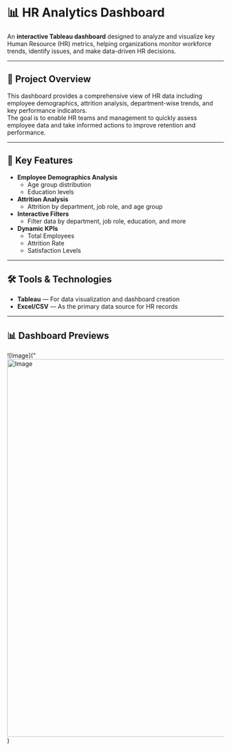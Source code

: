 # 📊 HR Analytics Dashboard

An **interactive Tableau dashboard** designed to analyze and visualize key Human Resource (HR) metrics, helping organizations monitor workforce trends, identify issues, and make data-driven HR decisions.

---

## 📌 Project Overview
This dashboard provides a comprehensive view of HR data including employee demographics, attrition analysis, department-wise trends, and key performance indicators.  
The goal is to enable HR teams and management to quickly assess employee data and take informed actions to improve retention and performance.

---

## 🎯 Key Features
- **Employee Demographics Analysis**
  - Age group distribution
  - Education levels
- **Attrition Analysis**
  - Attrition by department, job role, and age group
- **Interactive Filters**
  - Filter data by department, job role, education, and more
- **Dynamic KPIs**
  - Total Employees
  - Attrition Rate
  - Satisfaction Levels

---

## 🛠 Tools & Technologies
- **Tableau** — For data visualization and dashboard creation
- **Excel/CSV** — As the primary data source for HR records

---

## 📊 Dashboard Previews
![Image]("<img width="1548" height="877" alt="Image" src="https://github.com/user-attachments/assets/980ffb64-610e-4c4e-b69a-6e704c466e5a" />)
